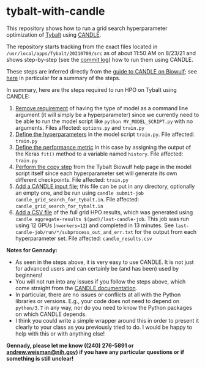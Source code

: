 # tybalt-with-candle

This repository shows how to run a grid search hyperparameter optimization of [Tybalt](https://hpc.nih.gov/apps/Tybalt.html) using [CANDLE](https://hpc.nih.gov/apps/candle).

The repository starts tracking from the exact files located in `/usr/local/apps/Tybalt/20210709/src` as of about 11:50 AM on 8/23/21 and shows step-by-step (see the [commit log](https://github.com/andrew-weisman/tybalt-with-candle/commits/main)) how to run them using CANDLE.

These steps are inferred directly from the [guide to CANDLE on Biowulf](https://hpc.nih.gov/apps/candle); see [here](https://hpc.nih.gov/apps/candle/#usage_summary) in particular for a summary of the steps.

In summary, here are the steps required to run HPO on Tybalt using CANDLE:

1. [Remove requirement](https://github.com/andrew-weisman/tybalt-with-candle/commit/721b0f18a8636ad496091a3db7abd41b5a4e6ed8) of having the type of model as a command line argument (it will simply be a hyperparameter) since we currently need to be able to run the model script like `python MY_MODEL_SCRIPT.py` with no arguments. Files affected: `options.py` and `train.py`
1. [Define the hyperparameters](https://github.com/andrew-weisman/tybalt-with-candle/commit/801bfa9a5071b29da9f12d1854590e6fdc646080) in the model script `train.py`. File affected: `train.py`
1. [Define the performance metric](https://github.com/andrew-weisman/tybalt-with-candle/commit/84fbddd2105c0ff591de80016ec0616d8ae53e91) in this case by assigning the output of the Keras `fit()` method to a variable named `history`. File affected: `train.py`
1. [Perform the copy step](https://github.com/andrew-weisman/tybalt-with-candle/commit/84be9e9a9d42c3cda2e4fd1e39b7de72ec94e46c) from the Tybalt Biowulf help page in the model script itself since each hyperparameter set will generate its own different checkpoints. File affected: `train.py`
1. [Add a CANDLE input file](https://github.com/andrew-weisman/tybalt-with-candle/commit/2ad3086eeec6975fe3a74107d9d9c4ecde1507d2); this file can be put in any directory, optionally an empty one, and be run using `candle submit-job candle_grid_search_for_tybalt.in`. File affected: `candle_grid_search_for_tybalt.in`
1. [Add a CSV file](https://github.com/andrew-weisman/tybalt-with-candle/commit/903d92b8f0f8cfc11fe2f9ef7dea1ca7ceebb77b) of the full grid HPO results, which was generated using `candle aggregate-results $(pwd)/last-candle-job`. This job was run using 12 GPUs (`nworkers=12`) and completed in 13 minutes. See `last-candle-job/run/*/subprocess_out_and_err.txt` for the output from each hyperparameter set. File affected: `candle_results.csv`

**Notes for Gennady:**

* As seen in the steps above, it is very easy to use CANDLE. It is not just for advanced users and can certainly be (and has been) used by beginners!
* You will not run into any issues if you follow the steps above, which come straight from the [CANDLE documentation](https://hpc.nih.gov/apps/candle).
* In particular, there are no issues or conflicts at all with the Python libraries or versions. E.g., your code does not need to depend on `python/3.7` in any way, nor do you need to know the Python packages on which CANDLE depends.
* I think you could write a simple wrapper around this in order to present it clearly to your class as you previously tried to do. I would be happy to help with this or with anything else!

**Gennady, please let me know ((240) 276-5891 or [andrew.weisman@nih.gov](andrew.weisman@nih.gov)) if you have any particular questions or if something is still unclear!**
